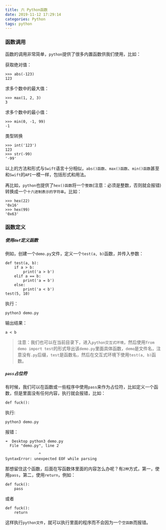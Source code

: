 ```yaml
---
title: 六 Python函数
date: 2019-11-12 17:29:14
categories: Python
tags: python
---
```


### 函数调用

函数的调用非常简单，`python`提供了很多内置函数供我们使用，比如：

获取绝对值：

```
>>> abs(-123)
123
```

求多个数中的最大值：

```
>>> max(1, 2, 3)
3
```

求多个数中的最小值：

```
>>> min(0, -1, 99)
-1
```

类型转换

```
>>> int('123')
123
>>> str(-99)
'-99'
```

以上的方法和形式与`Swift`语言十分相似，`abs()函数`、`max()函数`、`min()函数`甚至和`Swift`的`API`一模一样，包括形式和用法。

再比如，`python`也提供了`hex()函数`将一个`整数`(注意：必须是整数，否则就会报错)转换成一个`十六进制表示的字符串`。比如：

```
>>> hex(22)
'0x16'
>>> hex(99)
'0x63'
```

### 函数定义

##### 使用`def`定义函数

例如，创建一个`demo.py`文件，定义一个`test(a, b)`函数，并传入参数：

```
def test(a, b):
	if a > b:
		print('a > b')
	elif a == b:
		print('a = b')
	else:
		print('a < b')
test(5, 10)
```

执行：

```
python3 demo.py
```

输出结果：

```
a < b
```

> 注意：我们也可以在当前目录下，进入`python交互式环境`，然后使用`from demo import test`的形式导出该`demo.py`里面具体函数，`demo`是文件名，注意没有`.py`后缀，`test`是函数名，然后在交互式环境下使用`test(a, b)`函数。

##### `pass`占位符

有时候，我们可以在函数或一些程序中使用`pass`来作为占位符，比如定义一个函数，但是里面没有任何内容，执行就会报错，比如：

```
def fuck():

```

执行:

```
python3 demo.py
```

报错：

```
➜  Desktop python3 demo.py
  File "demo.py", line 2

               ^
SyntaxError: unexpected EOF while parsing
```

那想留住这个函数，后面在写函数体里面的内容怎么办呢？有`2种`方式，第一，使用`pass`，第二，使用`return`，例如：

```
def fuck():
	pass
```

或者

```
def fuck():
	return
```

这样执行`python文件`，就可以执行里面的程序而不会因为一个`空函数`而报错。

